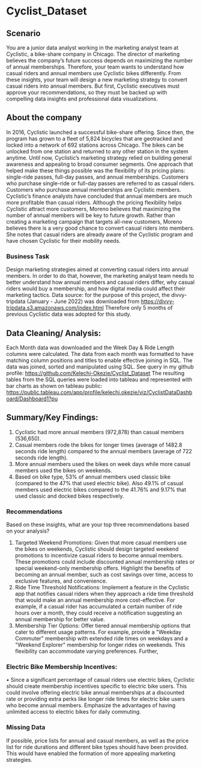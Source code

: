 # Cyclist_Dataset
## Scenario
You are a junior data analyst working in the marketing analyst team at Cyclistic, a bike-share company in Chicago. 
The director of marketing believes the company’s future success depends on maximizing the number of annual memberships. 
Therefore, your team wants to understand how casual riders and annual members use Cyclistic bikes differently.
From these insights, your team will design a new marketing strategy to convert casual riders into annual members.
But first, Cyclistic executives must approve your recommendations, so they must be backed up with compelling data insights and professional data visualizations.
## About the company 
In 2016, Cyclistic launched a successful bike-share offering. Since then, the program has grown to a fleet of 5,824 bicycles that are geotracked and locked into a network of 692 stations across Chicago.
The bikes can be unlocked from one station and returned to any other station in the system anytime. Until now, Cyclistic’s marketing strategy relied on building general awareness and appealing to broad consumer segments.
One approach that helped make these things possible was the flexibility of its pricing plans: single-ride passes, full-day passes, and annual memberships. 
Customers who purchase single-ride or full-day passes are referred to as casual riders. Customers who purchase annual memberships are Cyclistic members. 
Cyclistic’s finance analysts have concluded that annual members are much more profitable than casual riders. 
Although the pricing flexibility helps Cyclistic attract more customers, Moreno believes that maximizing the number of annual members will be key to future growth.
Rather than creating a marketing campaign that targets all-new customers, Moreno believes there is a very good chance to convert casual riders into members. 
She notes that casual riders are already aware of the Cyclistic program and have chosen Cyclistic for their mobility needs.
### Business Task
Design marketing strategies aimed at converting casual riders into annual members. In order to do that, however, the marketing analyst team needs to better understand how annual members and casual riders differ, why casual riders would buy a membership, and how digital media could affect their marketing tactics. 
Data source: for the purpose of this project, the divvy-tripdata (January - June 2022) was downloaded from https://divvy-tripdata.s3.amazonaws.com/index.html
Therefore only 5 months of previous Cyclistic data was adopted for this study.
## Data Cleaning/ Analysis:
Each Month data was downloaded and the Week Day & Ride Length columns were calculated. The data from each month was formatted to have matching column positions and titles to enable effective joining in SQL. The data was joined, sorted and manipulated using SQL. See query in my github profile: https://github.com/Kelechi-Okezie/Cyclist_Dataset
The resulting tables from the SQL queries were loaded into tableau and represented with bar charts as shown on tableau public: https://public.tableau.com/app/profile/kelechi.okezie/viz/CyclistDataDashboard/Dashboard1?pu
## Summary/Key Findings:
1.	Cyclistic had more annual members (972,878) than casual members (536,650). 
2.	Casual members rode the bikes for longer times (average of 1482.8 seconds ride length) compared to the annual members (average of 722 seconds ride length). 
3.	More annual members used the bikes on week days while more casual members used the bikes on weekends.
4.	Based on bike type, 53% of annual members used classic bike (compared to the 47% that used electric bike). Also 49.1% of casual members used electric bikes compared to the 41.76% and 9.17% that used classic and docked bikes respectively. 
### Recommendations
Based on these insights, what are your top three recommendations based on your analysis?
1.	Targeted Weekend Promotions:
Given that more casual members use the bikes on weekends, Cyclistic should design targeted weekend promotions to incentivize casual riders to become annual members. These promotions could include discounted annual membership rates or special weekend-only membership offers. Highlight the benefits of becoming an annual member, such as cost savings over time, access to exclusive features, and convenience.
2.	Ride Time Threshold Notifications:
Implement a feature in the Cyclistic app that notifies casual riders when they approach a ride time threshold that would make an annual membership more cost-effective. For example, if a casual rider has accumulated a certain number of ride hours over a month, they could receive a notification suggesting an annual membership for better value.
3.	Membership Tier Options:
Offer tiered annual membership options that cater to different usage patterns. For example, provide a "Weekday Commuter" membership with extended ride times on weekdays and a "Weekend Explorer" membership for longer rides on weekends. This flexibility can accommodate varying preferences.
Further,
### Electric Bike Membership Incentives:
•	Since a significant percentage of casual riders use electric bikes, Cyclistic should create membership incentives specific to electric bike users. This could involve offering electric bike annual memberships at a discounted rate or providing extra perks like longer ride times for electric bike users who become annual members. Emphasize the advantages of having unlimited access to electric bikes for daily commuting.

### Missing Data
If possible, price lists for annual and casual members, as well as the price list for ride durations and different bike types should have been provided. This would have enabled the formation of more appealing marketing strategies.


